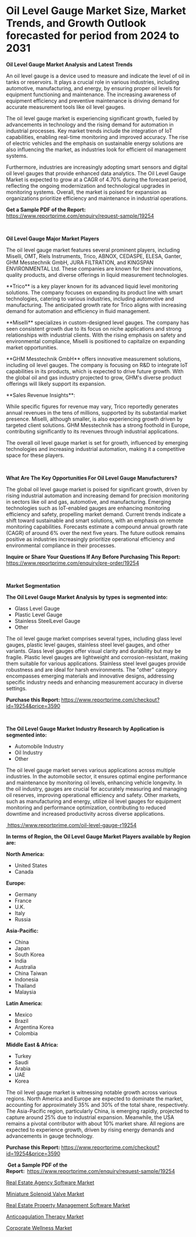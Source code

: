 <p><h1>Oil Level Gauge Market Size, Market Trends, and Growth Outlook forecasted for period from 2024 to 2031</h1></p><p><strong>Oil Level Gauge Market Analysis and Latest Trends</strong></p>
<p><p>An oil level gauge is a device used to measure and indicate the level of oil in tanks or reservoirs. It plays a crucial role in various industries, including automotive, manufacturing, and energy, by ensuring proper oil levels for equipment functioning and maintenance. The increasing awareness of equipment efficiency and preventive maintenance is driving demand for accurate measurement tools like oil level gauges.</p><p>The oil level gauge market is experiencing significant growth, fueled by advancements in technology and the rising demand for automation in industrial processes. Key market trends include the integration of IoT capabilities, enabling real-time monitoring and improved accuracy. The rise of electric vehicles and the emphasis on sustainable energy solutions are also influencing the market, as industries look for efficient oil management systems. </p><p>Furthermore, industries are increasingly adopting smart sensors and digital oil level gauges that provide enhanced data analytics. The Oil Level Gauge Market is expected to grow at a CAGR of 4.70% during the forecast period, reflecting the ongoing modernization and technological upgrades in monitoring systems. Overall, the market is poised for expansion as organizations prioritize efficiency and maintenance in industrial operations.</p></p>
<p><strong>Get a Sample PDF of the Report:&nbsp;</strong> <a href="https://www.reportprime.com/enquiry/request-sample/19254?utm_campaign=1123&utm_medium=2&utm_source=Github&utm_content=ia&utm_term=22112024&utm_id=oil-level-gauge">https://www.reportprime.com/enquiry/request-sample/19254</a></p>
<p>&nbsp;</p>
<p><strong>Oil Level Gauge Major Market Players</strong></p>
<p><p>The oil level gauge market features several prominent players, including Miselli, OMT, Riels Instruments, Trico, ABNOX, CEDASPE, ELESA, Ganter, GHM Messtechnik GmbH, JURA FILTRATION, and KINGSPAN ENVIRONMENTAL Ltd. These companies are known for their innovations, quality products, and diverse offerings in liquid measurement technologies.</p><p>**Trico** is a key player known for its advanced liquid level monitoring solutions. The company focuses on expanding its product line with smart technologies, catering to various industries, including automotive and manufacturing. The anticipated growth rate for Trico aligns with increasing demand for automation and efficiency in fluid management.</p><p>**Miselli** specializes in custom-designed level gauges. The company has seen consistent growth due to its focus on niche applications and strong relationships with industrial clients. With the rising emphasis on safety and environmental compliance, Miselli is positioned to capitalize on expanding market opportunities.</p><p>**GHM Messtechnik GmbH** offers innovative measurement solutions, including oil level gauges. The company is focusing on R&D to integrate IoT capabilities in its products, which is expected to drive future growth. With the global oil and gas industry projected to grow, GHM's diverse product offerings will likely support its expansion.</p><p>**Sales Revenue Insights**: </p><p>While specific figures for revenue may vary, Trico reportedly generates annual revenues in the tens of millions, supported by its substantial market presence. Miselli, although smaller, is also experiencing growth driven by targeted client solutions. GHM Messtechnik has a strong foothold in Europe, contributing significantly to its revenues through industrial applications.</p><p>The overall oil level gauge market is set for growth, influenced by emerging technologies and increasing industrial automation, making it a competitive space for these players.</p></p>
<p>&nbsp;</p>
<p><strong>What Are The Key Opportunities For Oil Level Gauge Manufacturers?</strong></p>
<p><p>The global oil level gauge market is poised for significant growth, driven by rising industrial automation and increasing demand for precision monitoring in sectors like oil and gas, automotive, and manufacturing. Emerging technologies such as IoT-enabled gauges are enhancing monitoring efficiency and safety, propelling market demand. Current trends indicate a shift toward sustainable and smart solutions, with an emphasis on remote monitoring capabilities. Forecasts estimate a compound annual growth rate (CAGR) of around 6% over the next five years. The future outlook remains positive as industries increasingly prioritize operational efficiency and environmental compliance in their processes.</p></p>
<p><strong>Inquire or Share Your Questions If Any Before Purchasing This Report:</strong> <a href="https://www.reportprime.com/enquiry/pre-order/19254?utm_campaign=1123&utm_medium=2&utm_source=Github&utm_content=ia&utm_term=22112024&utm_id=oil-level-gauge">https://www.reportprime.com/enquiry/pre-order/19254</a></p>
<p>&nbsp;</p>
<p><strong>Market Segmentation</strong></p>
<p><strong>The Oil Level Gauge Market Analysis by types is segmented into:</strong></p>
<p><ul><li>Glass Level Gauge</li><li>Plastic Level Gauge</li><li>Stainless SteelLevel Gauge</li><li>Other</li></ul></p>
<p><p>The oil level gauge market comprises several types, including glass level gauges, plastic level gauges, stainless steel level gauges, and other variants. Glass level gauges offer visual clarity and durability but may be fragile. Plastic level gauges are lightweight and corrosion-resistant, making them suitable for various applications. Stainless steel level gauges provide robustness and are ideal for harsh environments. The "other" category encompasses emerging materials and innovative designs, addressing specific industry needs and enhancing measurement accuracy in diverse settings.</p></p>
<p><strong>Purchase this Report:&nbsp;</strong><a href="https://www.reportprime.com/checkout?id=19254&price=3590&utm_campaign=1123&utm_medium=2&utm_source=Github&utm_content=ia&utm_term=22112024&utm_id=oil-level-gauge">https://www.reportprime.com/checkout?id=19254&price=3590</a></p>
<p>&nbsp;</p>
<p><strong>The Oil Level Gauge Market Industry Research by Application is segmented into:</strong></p>
<p><ul><li>Automobile Industry</li><li>Oil Industry</li><li>Other</li></ul></p>
<p><p>The oil level gauge market serves various applications across multiple industries. In the automobile sector, it ensures optimal engine performance and maintenance by monitoring oil levels, enhancing vehicle longevity. In the oil industry, gauges are crucial for accurately measuring and managing oil reserves, improving operational efficiency and safety. Other markets, such as manufacturing and energy, utilize oil level gauges for equipment monitoring and performance optimization, contributing to reduced downtime and increased productivity across diverse applications.</p></p>
<p><a href="https://www.reportprime.com/oil-level-gauge-r19254?utm_campaign=1123&utm_medium=2&utm_source=Github&utm_content=ia&utm_term=22112024&utm_id=oil-level-gauge">&nbsp;https://www.reportprime.com/oil-level-gauge-r19254</a></p>
<p><strong>In terms of Region, the Oil Level Gauge Market Players available by Region are:</strong></p>
<p>
    <p> <strong> North America: </strong>
        <ul>
            <li>United States</li>
            <li>Canada</li>
        </ul>
        </p> 
    <p> <strong> Europe: </strong>
        <ul>
            <li>Germany</li>
            <li>France</li>
            <li>U.K.</li>
            <li>Italy</li>
            <li>Russia</li>
        </ul>
        </p> 
    <p> <strong> Asia-Pacific: </strong>
        <ul>
            <li>China</li>
            <li>Japan</li>
            <li>South Korea</li>
            <li>India</li>
            <li>Australia</li>
            <li>China Taiwan</li>
            <li>Indonesia</li>
            <li>Thailand</li>
            <li>Malaysia</li>
        </ul>
        </p> 
    <p> <strong> Latin America: </strong>
        <ul>
            <li>Mexico</li>
            <li>Brazil</li>
            <li>Argentina Korea</li>
            <li>Colombia</li>
        </ul>
        </p> 
    <p> <strong> Middle East & Africa: </strong>
        <ul>
            <li>Turkey</li>
            <li>Saudi</li>
            <li>Arabia</li>
            <li>UAE</li>
            <li>Korea</li>
        </ul>
    </p>
    </p>
<p><p>The oil level gauge market is witnessing notable growth across various regions. North America and Europe are expected to dominate the market, accounting for approximately 35% and 30% of the total share, respectively. The Asia-Pacific region, particularly China, is emerging rapidly, projected to capture around 25% due to industrial expansion. Meanwhile, the USA remains a pivotal contributor with about 10% market share. All regions are expected to experience growth, driven by rising energy demands and advancements in gauge technology.</p></p>
<p><strong>Purchase this Report: </strong><a href="https://www.reportprime.com/checkout?id=19254&price=3590&utm_campaign=1123&utm_medium=2&utm_source=Github&utm_content=ia&utm_term=22112024&utm_id=oil-level-gauge">https://www.reportprime.com/checkout?id=19254&price=3590</a></p>
<p>&nbsp;<strong>Get a Sample PDF of the Report:&nbsp;&nbsp;</strong><a href="https://www.reportprime.com/enquiry/request-sample/19254?utm_campaign=1123&utm_medium=2&utm_source=Github&utm_content=ia&utm_term=22112024&utm_id=oil-level-gauge">https://www.reportprime.com/enquiry/request-sample/19254</a></p>
<p><strong></strong></p>
<p><p><a href="https://issuu.com/reportprime-2/docs/real-estate-agency-software-market-_828f9fc9cc0e78?utm_campaign=1123&utm_medium=2&utm_source=Github&utm_content=ia&utm_term=22112024&utm_id=oil-level-gauge">Real Estate Agency Software Market</a></p><p><a href="https://github.com/thorntocarlota7676/Market-Research-Report-List-1/blob/main/miniature-solenoid-valve-market.md?utm_campaign=1123&utm_medium=2&utm_source=Github&utm_content=ia&utm_term=22112024&utm_id=oil-level-gauge">Miniature Solenoid Valve Market</a></p><p><a href="https://issuu.com/reportprime-2/docs/real-estate-property-management-sof_5a6ec547c15f60?utm_campaign=1123&utm_medium=2&utm_source=Github&utm_content=ia&utm_term=22112024&utm_id=oil-level-gauge">Real Estate Property Management Software Market</a></p><p><a href="https://www.linkedin.com/pulse/anticoagulation-therapy-market-growth-overview-industry-4v0ie?utm_campaign=1123&utm_medium=2&utm_source=Github&utm_content=ia&utm_term=22112024&utm_id=oil-level-gauge">Anticoagulation Therapy Market</a></p><p><a href="https://www.linkedin.com/pulse/surfing-corporate-wellness-wave-riding-market-currents-2031-9xpre?utm_campaign=1123&utm_medium=2&utm_source=Github&utm_content=ia&utm_term=22112024&utm_id=oil-level-gauge">Corporate Wellness Market</a></p></p>